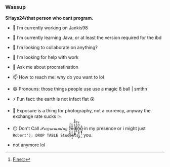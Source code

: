 ### Wassup


**SHays24/that person who cant program.**
- 🔭 I’m currently working on Jankis98
- 🌱 I’m currently learning Java, or at least the version required for the ibd
- 👯 I’m looking to collaborate on anything?
- 🤔 I’m looking for help with work
- 💬 Ask me about procrastination
- 📫 How to reach me: why do you want to lol
- 😄 Pronouns: those things people use use a magic 8 ball | smthn
- ⚡ Fun fact: the earth is not infact flat 😲  
- 📸 Exposure is a thing for photography, not a currency, anyway the exchange rate sucks 📉

- 😶 Don't Call 𝒫𝓇𝑜𝑔𝓇𝒶𝓂𝓂𝒾𝓃𝑔 ç̵̞̯̱͍͕̄̑̉͠ͅͅo̵͕͎̭͎̗̻̝͙̟̿d̷͖̫̱̫̲̻͊̔̿͊̌̀̕ḯ̴̢̏̾̐͂ͅñ̴̢̫͇̼̠̤̦͖͎̆͆̇͛̋ĝ̴͓̽͘ͅ  in my presence or i might just ```Robert'); DROP TABLE Students;```[^1] you.
- not anymore lol

[^1]:[Fine🙄](https://xkcd.com/327/)
